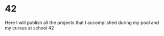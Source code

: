 # 42
Here I will publish all the projects that I accomplished during my pool and my cursus at school 42
